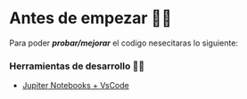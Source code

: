 # Antes de empezar 👨‍💻

Para poder ***probar/mejorar*** el codigo nesecitaras lo siguiente:

### Herramientas de desarrollo 👨‍🔧

- [Jupiter Notebooks + VsCode](https://www.analyticslane.com/2020/06/22/jupyter-notebooks-en-visual-studio-code/)